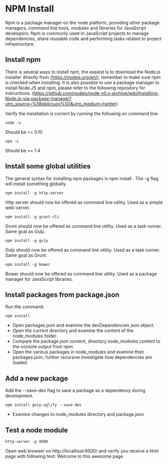 # NPM Install
Npm is a package manager on the node platform, providing other package managers, command line tools, modules and libraries for JavaScript developers.
Npm is commonly used in JavaScript projects to manage dependencies, share reusable code and performing tasks related to project infrastructure.

## Install npm
There is several ways to install npm, the easiest is to download the Node.js installer directly from (https://nodejs.org/en/), remember to make sure npm is checked when installing. It is also possible to use a package manager to install Node.JS and npm, please refer to the following repository for instructions: (https://github.com/nodejs/node-v0.x-archive/wiki/Installing-Node.js-via-package-manager?utm_source=%5Bdeliciuos%5D&utm_medium=twitter)

Verify the installation is correct by running the following on command line:

`node -v`

Should be >= 0.10

`npm -v`

Should be >= 1.4

## Install some global utilities
The general syntax for installing npm packages is npm install <package>. The -g flag will install something globally.

`npm install -g http-server`

Http server should now be offered as command line utility. Used as a simple web-server.

`npm install -g grunt-cli`

Grunt should now be offered as command line utility. Used as a task runner. Same goal as Gulp.

`npm install -g gulp`

Gulp should now be offered as command line utility. Used as a task runner. Same goal as Grunt.

`npm install -g bower`

Bower should now be offered as command line utility. Used as a package manager for JavaScript libraries.

## Install packages from package.json
Run the command:

`npm install`

* Open packages.json and examine the devDependencies json object.
* Open the current directory and examine the content of the node_modules folder.
* Compare the package.json content, directory node_modules content to the console output from npm.
* Open the various packages in node_modules and examine their packages.json, further recursive investigate how dependencies are loaded.

## Add a new package
Add the --save-dev flag to save a package as a dependency during development.

`npm install gulp-uglify --save-dev`

* Examine changes to node_modules directory and package.json

## Test a node module
`http-server -p 9500`

Open web browser on http://localhost:9500/ and verify you receive a html page with following text: Welcome to this awesome page